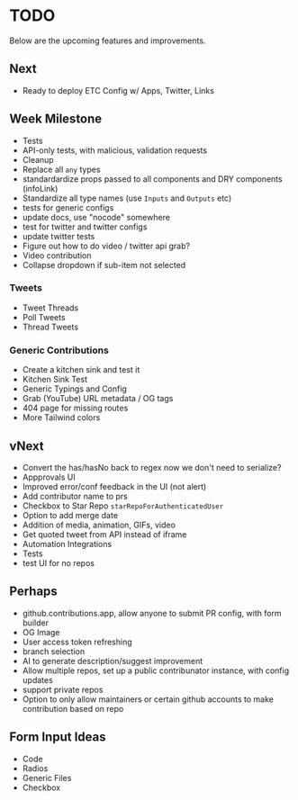 # TODO

Below are the upcoming features and improvements.

## Next

- Ready to deploy ETC Config w/ Apps, Twitter, Links

## Week Milestone

- Tests
- API-only tests, with malicious, validation requests
- Cleanup
- Replace all `any` types
- standardardize props passed to all components and DRY components (infoLink)
- Standardize all type names (use `Inputs` and `Outputs` etc)
- tests for generic configs
- update docs, use "nocode" somewhere
- test for twitter and twitter configs
- update twitter tests
- Figure out how to do video / twitter api grab?
- Video contribution
- Collapse dropdown if sub-item not selected

### Tweets

- Tweet Threads
- Poll Tweets
- Thread Tweets

### Generic Contributions

- Create a kitchen sink and test it
- Kitchen Sink Test
- Generic Typings and Config
- Grab (YouTube) URL metadata / OG tags
- 404 page for missing routes
- More Tailwind colors

## vNext

- Convert the has/hasNo back to regex now we don't need to serialize?
- Appprovals UI
- Improved error/conf feedback in the UI (not alert)
- Add contributor name to prs
- Checkbox to Star Repo `starRepoForAuthenticatedUser`
- Option to add merge date
- Addition of media, animation, GIFs, video
- Get quoted tweet from API instead of iframe
- Automation Integrations
- Tests
- test UI for no repos

## Perhaps

- github.contributions.app, allow anyone to submit PR config, with form builder
- OG Image
- User access token refreshing
- branch selection
- AI to generate description/suggest improvement
- Allow multiple repos, set up a public contribunator instance, with config updates
- support private repos
- Option to only allow maintainers or certain github accounts to make contribution based on repo

## Form Input Ideas

- Code
- Radios
- Generic Files
- Checkbox
